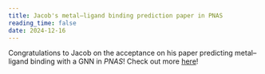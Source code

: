 ```yaml
---
title: Jacob's metal–ligand binding prediction paper in PNAS
reading_time: false
date: 2024-12-16
---
```

Congratulations to Jacob on the acceptance on his paper predicting metal–ligand binding with a GNN in *PNAS*!  Check out more [here](/publication/toney-graph-2025/)!

<!--more-->
